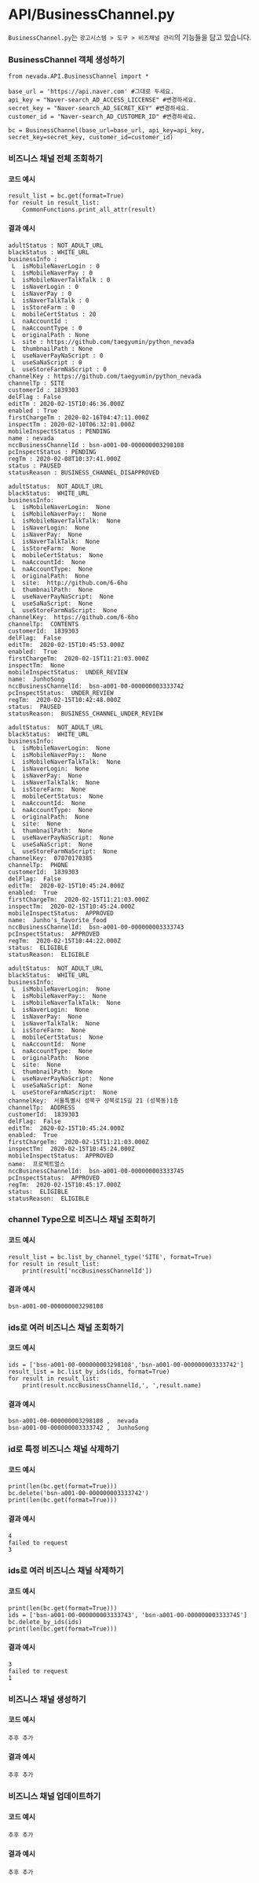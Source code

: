 # API/BusinessChannel.py

`BusinessChannel.py`는 `광고시스템 > 도구 > 비즈채널 관리`의 기능들을 담고 있습니다. <br>

### BusinessChannel 객체 생성하기
	from nevada.API.BusinessChannel import *
	
	base_url = 'https://api.naver.com' #그대로 두세요.
	api_key = "Naver-search_AD_ACCESS_LICCENSE" #변경하세요.
	secret_key = "Naver-search_AD_SECRET_KEY" #변경하세요.
	customer_id = "Naver-search_AD_CUSTOMER_ID" #변경하세요.
	
	bc = BusinessChannel(base_url=base_url, api_key=api_key, secret_key=secret_key, customer_id=customer_id)

### 비즈니스 채널 전체 조회하기
#### 코드 예시
    result_list = bc.get(format=True)
    for result in result_list:
        CommonFunctions.print_all_attr(result) 
       
#### 결과 예시

	adultStatus : NOT_ADULT_URL
	blackStatus : WHITE_URL
	businessInfo : 
	 L  isMobileNaverLogin : 0
	 L  isMobileNaverPay : 0
	 L  isMobileNaverTalkTalk : 0
	 L  isNaverLogin : 0
	 L  isNaverPay : 0
	 L  isNaverTalkTalk : 0
	 L  isStoreFarm : 0
	 L  mobileCertStatus : 20
	 L  naAccountId : 
	 L  naAccountType : 0
	 L  originalPath : None
	 L  site : https://github.com/taegyumin/python_nevada
	 L  thumbnailPath : None
	 L  useNaverPayNaScript : 0
	 L  useSaNaScript : 0
	 L  useStoreFarmNaScript : 0
	channelKey : https://github.com/taegyumin/python_nevada
	channelTp : SITE
	customerId : 1839303
	delFlag : False
	editTm : 2020-02-15T10:46:36.000Z
	enabled : True
	firstChargeTm : 2020-02-16T04:47:11.000Z
	inspectTm : 2020-02-10T06:32:01.000Z
	mobileInspectStatus : PENDING
	name : nevada
	nccBusinessChannelId : bsn-a001-00-000000003298108
	pcInspectStatus : PENDING
	regTm : 2020-02-08T10:37:41.000Z
	status : PAUSED
	statusReason : BUSINESS_CHANNEL_DISAPPROVED
	
	adultStatus:  NOT_ADULT_URL
	blackStatus:  WHITE_URL
	businessInfo:  
	 L  isMobileNaverLogin:  None
	 L  isMobileNaverPay::  None
	 L  isMobileNaverTalkTalk:  None
	 L  isNaverLogin:  None
	 L  isNaverPay:  None
	 L  isNaverTalkTalk:  None
	 L  isStoreFarm:  None
	 L  mobileCertStatus:  None
	 L  naAccountId:  None
	 L  naAccountType:  None
	 L  originalPath:  None
	 L  site:  http://github.com/6-6ho
	 L  thumbnailPath:  None
	 L  useNaverPayNaScript:  None
	 L  useSaNaScript:  None
	 L  useStoreFarmNaScript:  None
	channelKey:  https://github.com/6-6ho
	channelTp:  CONTENTS
	customerId:  1839303
	delFlag:  False
	editTm:  2020-02-15T10:45:53.000Z
	enabled:  True
	firstChargeTm:  2020-02-15T11:21:03.000Z
	inspectTm:  None
	mobileInspectStatus:  UNDER_REVIEW
	name:  JunhoSong
	nccBusinessChannelId:  bsn-a001-00-000000003333742
	pcInspectStatus:  UNDER_REVIEW
	regTm:  2020-02-15T10:42:48.000Z
	status:  PAUSED
	statusReason:  BUSINESS_CHANNEL_UNDER_REVIEW
	
	adultStatus:  NOT_ADULT_URL
	blackStatus:  WHITE_URL
	businessInfo:  
	 L  isMobileNaverLogin:  None
	 L  isMobileNaverPay::  None
	 L  isMobileNaverTalkTalk:  None
	 L  isNaverLogin:  None
	 L  isNaverPay:  None
	 L  isNaverTalkTalk:  None
	 L  isStoreFarm:  None
	 L  mobileCertStatus:  None
	 L  naAccountId:  None
	 L  naAccountType:  None
	 L  originalPath:  None
	 L  site:  None
	 L  thumbnailPath:  None
	 L  useNaverPayNaScript:  None
	 L  useSaNaScript:  None
	 L  useStoreFarmNaScript:  None
	channelKey:  07070170385
	channelTp:  PHONE
	customerId:  1839303
	delFlag:  False
	editTm:  2020-02-15T10:45:24.000Z
	enabled:  True
	firstChargeTm:  2020-02-15T11:21:03.000Z
	inspectTm:  2020-02-15T10:45:24.000Z
	mobileInspectStatus:  APPROVED
	name:  Junho's_favorite_food
	nccBusinessChannelId:  bsn-a001-00-000000003333743
	pcInspectStatus:  APPROVED
	regTm:  2020-02-15T10:44:22.000Z
	status:  ELIGIBLE
	statusReason:  ELIGIBLE
	
	adultStatus:  NOT_ADULT_URL
	blackStatus:  WHITE_URL
	businessInfo:  
	 L  isMobileNaverLogin:  None
	 L  isMobileNaverPay::  None
	 L  isMobileNaverTalkTalk:  None
	 L  isNaverLogin:  None
	 L  isNaverPay:  None
	 L  isNaverTalkTalk:  None
	 L  isStoreFarm:  None
	 L  mobileCertStatus:  None
	 L  naAccountId:  None
	 L  naAccountType:  None
	 L  originalPath:  None
	 L  site:  None
	 L  thumbnailPath:  None
	 L  useNaverPayNaScript:  None
	 L  useSaNaScript:  None
	 L  useStoreFarmNaScript:  None
	channelKey:  서울특별시 성북구 성북로15길 21 (성북동)1층
	channelTp:  ADDRESS
	customerId:  1839303
	delFlag:  False
	editTm:  2020-02-15T10:45:24.000Z
	enabled:  True
	firstChargeTm:  2020-02-15T11:21:03.000Z
	inspectTm:  2020-02-15T10:45:24.000Z
	mobileInspectStatus:  APPROVED
	name:  프로젝트얼스
	nccBusinessChannelId:  bsn-a001-00-000000003333745
	pcInspectStatus:  APPROVED
	regTm:  2020-02-15T10:45:17.000Z
	status:  ELIGIBLE
	statusReason:  ELIGIBLE

### channel Type으로 비즈니스 채널 조회하기
#### 코드 예시
    result_list = bc.list_by_channel_type('SITE', format=True)
    for result in result_list:
        print(result['nccBusinessChannelId'])
        
#### 결과 예시
    bsn-a001-00-000000003298108
    
    
### ids로 여러 비즈니스 채널 조회하기
#### 코드 예시
    ids = ['bsn-a001-00-000000003298108','bsn-a001-00-000000003333742']
    result_list = bc.list_by_ids(ids, format=True)
    for result in result_list:
        print(result.nccBusinessChannelId,', ',result.name)
        
#### 결과 예시
    bsn-a001-00-000000003298108 ,  nevada
    bsn-a001-00-000000003333742 ,  JunhoSong

### id로 특정 비즈니스 채널 삭제하기
#### 코드 예시
    print(len(bc.get(format=True)))
    bc.delete('bsn-a001-00-000000003333742')
    print(len(bc.get(format=True)))

#### 결과 예시
    4
    failed to request
    3
    
### ids로 여러 비즈니스 채널 삭제하기
#### 코드 예시
    print(len(bc.get(format=True)))
    ids = ['bsn-a001-00-000000003333743', 'bsn-a001-00-000000003333745']
    bc.delete_by_ids(ids)
    print(len(bc.get(format=True)))
    
#### 결과 예시
    3
    failed to request
    1
    
### 비즈니스 채널 생성하기
#### 코드 예시
	추후 추가
#### 결과 예시
	추후 추가

### 비즈니스 채널 업데이트하기
#### 코드 예시
	추후 추가
#### 결과 예시
	추후 추가
